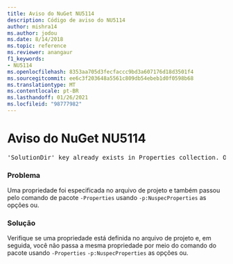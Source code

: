 ```yaml
---
title: Aviso do NuGet NU5114
description: Código de aviso do NU5114
author: mishra14
ms.author: jodou
ms.date: 8/14/2018
ms.topic: reference
ms.reviewer: anangaur
f1_keywords:
- NU5114
ms.openlocfilehash: 8353aa705d3fecfaccc9bd3a607176d18d3501f4
ms.sourcegitcommit: ee6c3f203648a5561c809db54ebeb1d0f0598b68
ms.translationtype: MT
ms.contentlocale: pt-BR
ms.lasthandoff: 01/26/2021
ms.locfileid: "98777982"
---
```

# <a name="nuget-warning-nu5114"></a>Aviso do NuGet NU5114
<pre>'SolutionDir' key already exists in Properties collection. Overriding value.</pre>

### <a name="issue"></a>Problema

Uma propriedade foi especificada no arquivo de projeto e também passou pelo comando de pacote `-Properties` usando `-p:NuspecProperties` as opções ou. 


### <a name="solution"></a>Solução

Verifique se uma propriedade está definida no arquivo de projeto e, em seguida, você não passa a mesma propriedade por meio do comando do pacote usando `-Properties` `-p:NuspecProperties` as opções ou. 

